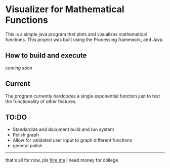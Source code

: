 # Visualizer for Mathematical Functions

This is a simple java program that plots and visualizes mathematical functions. This project was built using the Processing framework, and Java.

## How to build and execute
*coming soon*

## Current
The program currently hardcodes a single exponential function just to test the functionality of other features.

## TO:DO
  * Standardize and document build and run system
  * Polish graph
  * Allow for validated user input to graph different functions
  * general polish

---
that's all for now, pls [hire me](https://github.com/SedWilliams) i need money for college
